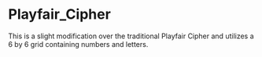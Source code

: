 # Playfair_Cipher
This is a slight modification over the traditional Playfair Cipher and utilizes a 6 by 6 grid containing numbers and letters.
